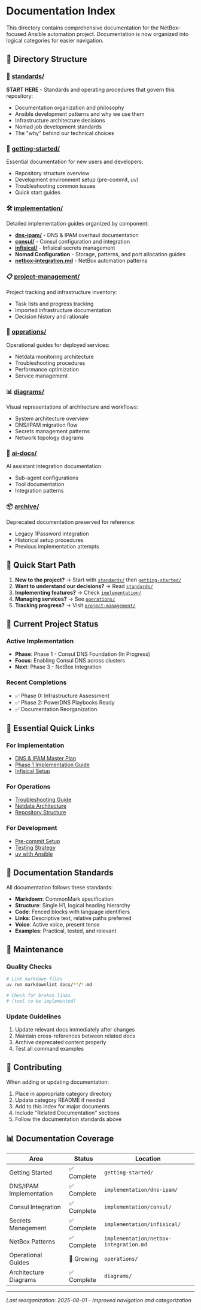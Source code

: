 # Documentation Index

This directory contains comprehensive documentation for the NetBox-focused Ansible automation project. Documentation is now organized into logical categories for easier navigation.

## 📂 Directory Structure

### 📏 [standards/](standards/)
**START HERE** - Standards and operating procedures that govern this repository:
- Documentation organization and philosophy
- Ansible development patterns and why we use them
- Infrastructure architecture decisions
- Nomad job development standards
- The "why" behind our technical choices

### 🚀 [getting-started/](getting-started/)
Essential documentation for new users and developers:
- Repository structure overview
- Development environment setup (pre-commit, uv)
- Troubleshooting common issues
- Quick start guides

### 🛠️ [implementation/](implementation/)
Detailed implementation guides organized by component:
- **[dns-ipam/](implementation/dns-ipam/)** - DNS & IPAM overhaul documentation
- **[consul/](implementation/consul/)** - Consul configuration and integration
- **[infisical/](implementation/infisical/)** - Infisical secrets management
- **Nomad Configuration** - Storage, patterns, and port allocation guides
- **[netbox-integration.md](implementation/netbox-integration.md)** - NetBox automation patterns

### 📋 [project-management/](project-management/)
Project tracking and infrastructure inventory:
- Task lists and progress tracking
- Imported infrastructure documentation
- Decision history and rationale

### 🔧 [operations/](operations/)
Operational guides for deployed services:
- Netdata monitoring architecture
- Troubleshooting procedures
- Performance optimization
- Service management

### 📊 [diagrams/](diagrams/)
Visual representations of architecture and workflows:
- System architecture overview
- DNS/IPAM migration flow
- Secrets management patterns
- Network topology diagrams

### 🤖 [ai-docs/](ai-docs/)
AI assistant integration documentation:
- Sub-agent configurations
- Tool documentation
- Integration patterns

### 📦 [archive/](archive/)
Deprecated documentation preserved for reference:
- Legacy 1Password integration
- Historical setup procedures
- Previous implementation attempts

## 🎯 Quick Start Path

1. **New to the project?** → Start with [`standards/`](standards/) then [`getting-started/`](getting-started/)
2. **Want to understand our decisions?** → Read [`standards/`](standards/)
3. **Implementing features?** → Check [`implementation/`](implementation/)
4. **Managing services?** → See [`operations/`](operations/)
5. **Tracking progress?** → Visit [`project-management/`](project-management/)

## 📍 Current Project Status

### Active Implementation
- **Phase**: Phase 1 - Consul DNS Foundation (In Progress)
- **Focus**: Enabling Consul DNS across clusters
- **Next**: Phase 3 - NetBox Integration

### Recent Completions
- ✅ Phase 0: Infrastructure Assessment
- ✅ Phase 2: PowerDNS Playbooks Ready
- ✅ Documentation Reorganization

## 🔗 Essential Quick Links

### For Implementation
- [DNS & IPAM Master Plan](implementation/dns-ipam/implementation-plan.md)
- [Phase 1 Implementation Guide](implementation/dns-ipam/phase1-guide.md)
- [Infisical Setup](implementation/infisical/infisical-setup.md)

### For Operations
- [Troubleshooting Guide](getting-started/troubleshooting.md)
- [Netdata Architecture](operations/netdata-architecture.md)
- [Repository Structure](getting-started/repository-structure.md)

### For Development
- [Pre-commit Setup](getting-started/pre-commit-setup.md)
- [Testing Strategy](implementation/dns-ipam/testing-strategy.md)
- [uv with Ansible](getting-started/uv-ansible-notes.md)

## 📝 Documentation Standards

All documentation follows these standards:
- **Markdown**: CommonMark specification
- **Structure**: Single H1, logical heading hierarchy
- **Code**: Fenced blocks with language identifiers
- **Links**: Descriptive text, relative paths preferred
- **Voice**: Active voice, present tense
- **Examples**: Practical, tested, and relevant

## 🔧 Maintenance

### Quality Checks
```bash
# Lint markdown files
uv run markdownlint docs/**/*.md

# Check for broken links
# (tool to be implemented)
```

### Update Guidelines
1. Update relevant docs immediately after changes
2. Maintain cross-references between related docs
3. Archive deprecated content properly
4. Test all command examples

## 🤝 Contributing

When adding or updating documentation:
1. Place in appropriate category directory
2. Update category README if needed
3. Add to this index for major documents
4. Include "Related Documentation" sections
5. Follow the documentation standards above

## 📊 Documentation Coverage

| Area | Status | Location |
|------|--------|----------|
| Getting Started | ✅ Complete | `getting-started/` |
| DNS/IPAM Implementation | ✅ Complete | `implementation/dns-ipam/` |
| Consul Integration | ✅ Complete | `implementation/consul/` |
| Secrets Management | ✅ Complete | `implementation/infisical/` |
| NetBox Patterns | ✅ Complete | `implementation/netbox-integration.md` |
| Operational Guides | 🚧 Growing | `operations/` |
| Architecture Diagrams | ✅ Complete | `diagrams/` |

---

*Last reorganization: 2025-08-01 - Improved navigation and categorization*
